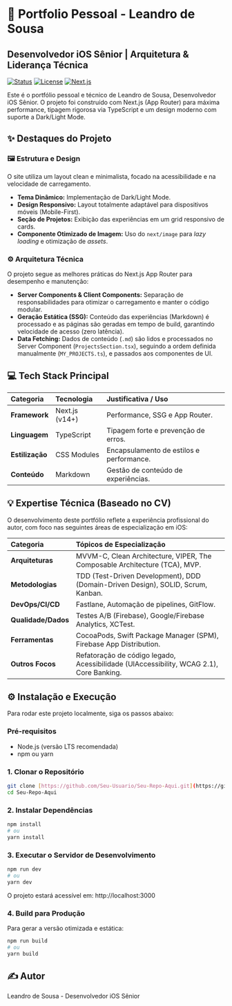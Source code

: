 # 🚀 Portfolio Pessoal - Leandro de Sousa

## Desenvolvedor iOS Sênior | Arquitetura & Liderança Técnica

[![Status](https://img.shields.io/badge/Status-Ativo-brightgreen.svg)](https://github.com/Seu-Usuario/Seu-Repo-Aqui)
[![License](https://img.shields.io/badge/License-MIT-blue.svg)](LICENSE)
[![Next.js](https://img.shields.io/badge/Next.js-v14%2B-black)](https://nextjs.org/)

Este é o portfólio pessoal e técnico de Leandro de Sousa, Desenvolvedor iOS Sênior. O projeto foi construído com Next.js (App Router) para máxima performance, tipagem rigorosa via TypeScript e um design moderno com suporte a Dark/Light Mode.

## ✨ Destaques do Projeto

### 🖼️ Estrutura e Design

O site utiliza um layout clean e minimalista, focado na acessibilidade e na velocidade de carregamento.

* **Tema Dinâmico:** Implementação de Dark/Light Mode.
* **Design Responsivo:** Layout totalmente adaptável para dispositivos móveis (Mobile-First).
* **Seção de Projetos:** Exibição das experiências em um grid responsivo de cards.
* **Componente Otimizado de Imagem:** Uso do `next/image` para *lazy loading* e otimização de *assets*.

### ⚙️ Arquitetura Técnica

O projeto segue as melhores práticas do Next.js App Router para desempenho e manutenção:

* **Server Components & Client Components:** Separação de responsabilidades para otimizar o carregamento e manter o código modular.
* **Geração Estática (SSG):** Conteúdo das experiências (Markdown) é processado e as páginas são geradas em tempo de build, garantindo velocidade de acesso (zero latência).
* **Data Fetching:** Dados de conteúdo (`.md`) são lidos e processados no Server Component (`ProjectsSection.tsx`), seguindo a ordem definida manualmente (`MY_PROJECTS.ts`), e passados aos componentes de UI.

## 💻 Tech Stack Principal

| Categoria | Tecnologia | Justificativa / Uso |
| :--- | :--- | :--- |
| **Framework** | Next.js (v14+) | Performance, SSG e App Router. |
| **Linguagem** | TypeScript | Tipagem forte e prevenção de erros. |
| **Estilização** | CSS Modules | Encapsulamento de estilos e performance. |
| **Conteúdo** | Markdown | Gestão de conteúdo de experiências. |

## 💡 Expertise Técnica (Baseado no CV)

O desenvolvimento deste portfólio reflete a experiência profissional do autor, com foco nas seguintes áreas de especialização em iOS:

| Categoria | Tópicos de Especialização |
| :--- | :--- |
| **Arquiteturas** | MVVM-C, Clean Architecture, VIPER, The Composable Architecture (TCA), MVP. |
| **Metodologias** | TDD (Test-Driven Development), DDD (Domain-Driven Design), SOLID, Scrum, Kanban. |
| **DevOps/CI/CD** | Fastlane, Automação de pipelines, GitFlow. |
| **Qualidade/Dados** | Testes A/B (Firebase), Google/Firebase Analytics, XCTest. |
| **Ferramentas** | CocoaPods, Swift Package Manager (SPM), Firebase App Distribution. |
| **Outros Focos** | Refatoração de código legado, Acessibilidade (UlAccessibility, WCAG 2.1), Core Banking. |

## ⚙️ Instalação e Execução

Para rodar este projeto localmente, siga os passos abaixo:

### Pré-requisitos

* Node.js (versão LTS recomendada)
* npm ou yarn

### 1. Clonar o Repositório

```bash
git clone [https://github.com/Seu-Usuario/Seu-Repo-Aqui.git](https://github.com/Seu-Usuario/Seu-Repo-Aqui.git)
cd Seu-Repo-Aqui
```

### 2. Instalar Dependências
```bash
npm install
# ou
yarn install
```
### 3. Executar o Servidor de Desenvolvimento
```bash
npm run dev
# ou
yarn dev
```
O projeto estará acessível em: http://localhost:3000

### 4. Build para Produção
Para gerar a versão otimizada e estática:
```bash
npm run build
# ou
yarn build
```

## ✍️ Autor
Leandro de Sousa - Desenvolvedor iOS Sênior